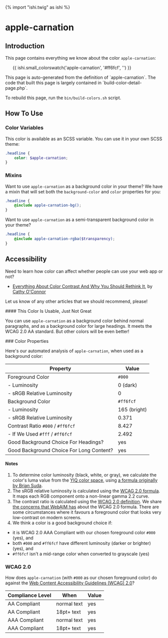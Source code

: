 {% import "ishi.twig" as ishi %}
# apple-carnation

## Introduction

This page contains everything we know about the color `apple-carnation`:

<div class="grid">
    <div class="cell">
        <div class="swatch">
            <ul>
                {{ ishi.small_colorswatch('apple-carnation', '#ff6fcf', '') }}
            </ul>
        </div>
    </div>
</div>

<div class="callout attention" markdown="1">
This page is auto-generated from the definition of `apple-carnation`. The code that built this page is largely contained in `build-color-detail-page.php`.

To rebuild this page, run the `bin/build-colors.sh` script.
</div>

## How To Use

### Color Variables

This color is available as an SCSS variable. You can use it in your own SCSS theme:

```scss
.headline {
    color: $apple-carnation;
}
```

### Mixins

Want to use `apple-carnation` as a background color in your theme? We have a mixin that will set both the `background-color` and `color` properties for you:

```scss
.headline {
    @include apple-carnation-bg();
}
```

Want to use `apple-carnation` as a semi-transparent background color in your theme?

```scss
.headline {
    @include apple-carnation-rgba($transparency);
}
```

## Accessibility

Need to learn how color can affect whether people can use your web app or not?

* [Everything About Color Contrast And Why You Should Rethink It](https://www.smashingmagazine.com/2014/10/color-contrast-tips-and-tools-for-accessibility/), by [Cathy O'Connor](http://www.twitter.com/cagocon)

Let us know of any other articles that we should recommend, please!
<div class="callout warning" markdown="1">
#### This Color Is Usable, Just Not Great

You can use `apple-carnation` as a background color behind normal paragraphs, and as a background color for large headings. It meets the WCAG 2.0 AA standard. But other colors will be even better!
</div>
### Color Properties

Here's our automated analysis of `apple-carnation`, when used as a background color:

Property | Value
---------|------
Foreground Color | `#000`
- Luminosity | 0 (dark)
- sRGB Relative Luminosity | 0
Background Color | `#ff6fcf`
- Luminosity | 165 (bright)
- sRGB Relative Luminosity | 0.371
Contrast Ratio `#000` / `#ff6fcf` | 8.427
- If We Used `#fff` / `#ff6fcf` | 2.492
Good Background Choice For Headings? | yes
Good Background Choice For Long Content? | yes

#### Notes

1. To determine color luminosity (black, white, or gray), we calculate the color's luma value from the [YIQ color space](https://en.wikipedia.org/wiki/YIQ), using [a formula originally by Brian Suda](https://24ways.org/2010/calculating-color-contrast/).
1. The sRGB relative luminosity is calculated using the [WCAG 2.0 formula](https://www.w3.org/TR/WCAG20/#relativeluminancedef). It maps each RGB component onto a non-linear gamma 2.2 curve.
1. The contrast ratio is calculated using the [WCAG 2.0 definition](https://www.w3.org/TR/2008/REC-WCAG20-20081211/#contrast-ratiodef). We share [the concerns that WebAIM has](http://webaim.org/blog/wcag-2-1-feedback/) about the WCAG 2.0 formula. There are some circumstances where it favours a foreground color that looks very low-contrast on modern screens.
1. We think a color is a good background choice if:
  - it is WCAG 2.0 AAA Compliant with our chosen foreground color `#000` (yes), and
  - both `#000` and `#ff6fcf` have different luminosity (darker or brighter) (yes), and
  - `#ff6fcf` isn't a mid-range color when converted to grayscale (yes)

### WCAG 2.0

How does `apple-carnation` (with `#000` as our chosen foreground color) do against the [Web Content Accessibility Guidelines (WCAG) 2.0](https://www.w3.org/TR/WCAG20/)?

Compliance Level | When | Value
-----------------|------|------
AA Compliant | normal text | yes
AA Compliant | 18pt+ text | yes
AAA Compliant | normal text | yes
AAA Compliant | 18pt+ text | yes